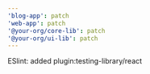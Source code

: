 ```yaml
---
'blog-app': patch
'web-app': patch
'@your-org/core-lib': patch
'@your-org/ui-lib': patch
---
```


ESlint: added plugin:testing-library/react
